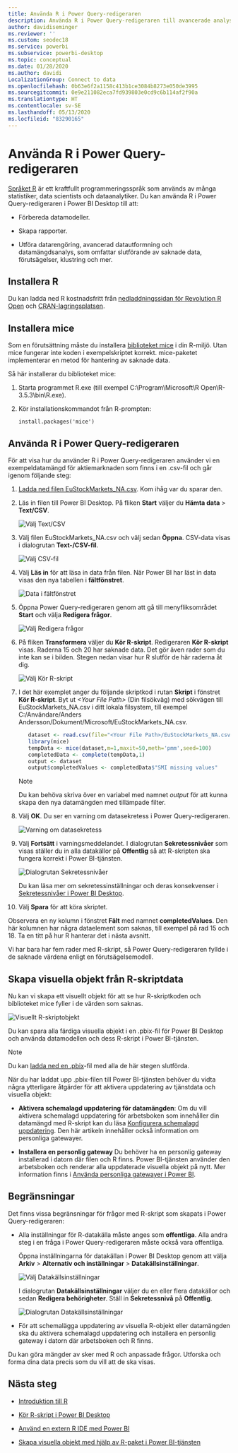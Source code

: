 ```yaml
---
title: Använda R i Power Query-redigeraren
description: Använda R i Power Query-redigeraren till avancerade analyser i Power BI Desktop.
author: davidiseminger
ms.reviewer: ''
ms.custom: seodec18
ms.service: powerbi
ms.subservice: powerbi-desktop
ms.topic: conceptual
ms.date: 01/28/2020
ms.author: davidi
LocalizationGroup: Connect to data
ms.openlocfilehash: 0b63e6f2a1158c413b1ce3084b8273e050de3995
ms.sourcegitcommit: 0e9e211082eca7fd939803e0cd9c6b114af2f90a
ms.translationtype: HT
ms.contentlocale: sv-SE
ms.lasthandoff: 05/13/2020
ms.locfileid: "83290165"
---
```

# <a name="use-r-in-power-query-editor"></a>Använda R i Power Query-redigeraren

[Språket R](https://mran.microsoft.com/documents/what-is-r) är ett kraftfullt programmeringsspråk som används av många statistiker, data scientists och dataanalytiker. Du kan använda R i Power Query-redigeraren i Power BI Desktop till att:

* Förbereda datamodeller.

* Skapa rapporter.

* Utföra datarengöring, avancerad datautformning och datamängdsanalys, som omfattar slutförande av saknade data, förutsägelser, klustring och mer.  

## <a name="install-r"></a>Installera R

Du kan ladda ned R kostnadsfritt från [nedladdningssidan för Revolution R Open](https://mran.revolutionanalytics.com/download/) och [CRAN-lagringsplatsen](https://cran.r-project.org/bin/windows/base/).

## <a name="install-mice"></a>Installera mice

Som en förutsättning måste du installera [biblioteket mice](https://www.rdocumentation.org/packages/mice/versions/3.5.0/topics/mice) i din R-miljö. Utan mice fungerar inte koden i exempelskriptet korrekt. mice-paketet implementerar en metod för hantering av saknade data.

Så här installerar du biblioteket mice:

1. Starta programmet R.exe (till exempel C:\Program\Microsoft\R Open\R-3.5.3\bin\R.exe).  

2. Kör installationskommandot från R-prompten:

   ``` 
   install.packages('mice') 
   ```

## <a name="use-r-in-power-query-editor"></a>Använda R i Power Query-redigeraren

För att visa hur du använder R i Power Query-redigeraren använder vi en exempeldatamängd för aktiemarknaden som finns i en .csv-fil och går igenom följande steg:

1. [Ladda ned filen EuStockMarkets_NA.csv](https://download.microsoft.com/download/F/8/A/F8AA9DC9-8545-4AAE-9305-27AD1D01DC03/EuStockMarkets_NA.csv). Kom ihåg var du sparar den.

1. Läs in filen till Power BI Desktop. På fliken **Start** väljer du **Hämta data** > **Text/CSV**.

   ![Välj Text/CSV](media/desktop-r-in-query-editor/r-in-query-editor_1.png)

1. Välj filen EuStockMarkets_NA.csv och välj sedan **Öppna**. CSV-data visas i dialogrutan **Text-/CSV-fil**.

   ![Välj CSV-fil](media/desktop-r-in-query-editor/r-in-query-editor_2.png)

1. Välj **Läs in** för att läsa in data från filen. När Power BI har läst in data visas den nya tabellen i **fältfönstret**.

   ![Data i fältfönstret](media/desktop-r-in-query-editor/r-in-query-editor_3.png)

1. Öppna Power Query-redigeraren genom att gå till menyfliksområdet **Start** och välja **Redigera frågor**.

   ![Välj Redigera frågor](media/desktop-r-in-query-editor/r-in-query-editor_4.png)

1. På fliken **Transformera** väljer du **Kör R-skript**. Redigeraren **Kör R-skript** visas. Raderna 15 och 20 har saknade data. Det gör även rader som du inte kan se i bilden. Stegen nedan visar hur R slutför de här raderna åt dig.

   ![Välj Kör R-skript](media/desktop-r-in-query-editor/r-in-query-editor_5d.png)

1. I det här exemplet anger du följande skriptkod i rutan **Skript** i fönstret **Kör R-skript**. Byt ut *&lt;Your File Path&gt;* (Din filsökväg) med sökvägen till EuStockMarkets_NA.csv i ditt lokala filsystem, till exempel C:/Användare/Anders Andersson/Dokument/Microsoft/EuStockMarkets_NA.csv.

    ```r
       dataset <- read.csv(file="<Your File Path>/EuStockMarkets_NA.csv", header=TRUE, sep=",")
       library(mice)
       tempData <- mice(dataset,m=1,maxit=50,meth='pmm',seed=100)
       completedData <- complete(tempData,1)
       output <- dataset
       output$completedValues <- completedData$"SMI missing values"
    ```

    > [!NOTE]
    > Du kan behöva skriva över en variabel med namnet *output* för att kunna skapa den nya datamängden med tillämpade filter.

7. Välj **OK**. Du ser en varning om datasekretess i Power Query-redigeraren.

   ![Varning om datasekretess](media/desktop-r-in-query-editor/r-in-query-editor_6.png)
8. Välj **Fortsätt** i varningsmeddelandet. I dialogrutan **Sekretessnivåer** som visas ställer du in alla datakällor på **Offentlig** så att R-skripten ska fungera korrekt i Power BI-tjänsten. 

   ![Dialogrutan Sekretessnivåer](media/desktop-r-in-query-editor/r-in-query-editor_7.png)

   Du kan läsa mer om sekretessinställningar och deras konsekvenser i [Sekretessnivåer i Power BI Desktop](../admin/desktop-privacy-levels.md).

 9. Välj **Spara** för att köra skriptet. 

   Observera en ny kolumn i fönstret **Fält** med namnet **completedValues**. Den här kolumnen har några dataelement som saknas, till exempel på rad 15 och 18. Ta en titt på hur R hanterar det i nästa avsnitt.

   Vi har bara har fem rader med R-skript, så Power Query-redigeraren fyllde i de saknade värdena enligt en förutsägelsemodell.

## <a name="create-visuals-from-r-script-data"></a>Skapa visuella objekt från R-skriptdata

Nu kan vi skapa ett visuellt objekt för att se hur R-skriptkoden och biblioteket mice fyller i de värden som saknas.

![Visuellt R-skriptobjekt](media/desktop-r-in-query-editor/r-in-query-editor_8a.png)

Du kan spara alla färdiga visuella objekt i en .pbix-fil för Power BI Desktop och använda datamodellen och dess R-skript i Power BI-tjänsten.

> [!NOTE]
> Du kan [ladda ned en .pbix](https://download.microsoft.com/download/F/8/A/F8AA9DC9-8545-4AAE-9305-27AD1D01DC03/Complete%20Values%20with%20R%20in%20PQ.pbix)-fil med alla de här stegen slutförda.

När du har laddat upp .pbix-filen till Power BI-tjänsten behöver du vidta några ytterligare åtgärder för att aktivera uppdatering av tjänstdata och visuella objekt:  

* **Aktivera schemalagd uppdatering för datamängden**: Om du vill aktivera schemalagd uppdatering för arbetsboken som innehåller din datamängd med R-skript kan du läsa [Konfigurera schemalagd uppdatering](refresh-scheduled-refresh.md). Den här artikeln innehåller också information om personliga gatewayer.

* **Installera en personlig gateway** Du behöver ha en personlig gateway installerad i datorn där filen och R finns. Power BI-tjänsten använder den arbetsboken och renderar alla uppdaterade visuella objekt på nytt. Mer information finns i [Använda personliga gatewayer i Power BI](service-gateway-personal-mode.md).

## <a name="limitations"></a>Begränsningar

Det finns vissa begränsningar för frågor med R-skript som skapats i Power Query-redigeraren:

* Alla inställningar för R-datakälla måste anges som **offentliga**. Alla andra steg i en fråga i Power Query-redigeraren måste också vara offentliga. 

   Öppna inställningarna för datakällan i Power BI Desktop genom att välja **Arkiv** > **Alternativ och inställningar** > **Datakällsinställningar**.

   ![Välj Datakällsinställningar](media/desktop-r-in-query-editor/r-in-query-editor_9.png)

   I dialogrutan **Datakällsinställningar** väljer du en eller flera datakällor och sedan **Redigera behörigheter**. Ställ in **Sekretessnivå** på **Offentlig**.

   ![Dialogrutan Datakällsinställningar](media/desktop-r-in-query-editor/r-in-query-editor_10.png)  
  
* För att schemalägga uppdatering av visuella R-objekt eller datamängden ska du aktivera schemalagd uppdatering och installera en personlig gateway i datorn där arbetsboken och R finns. 

Du kan göra mängder av sker med R och anpassade frågor. Utforska och forma dina data precis som du vill att de ska visas.

## <a name="next-steps"></a>Nästa steg

* [Introduktion till R](https://mran.microsoft.com/documents/what-is-r) 

* [Kör R-skript i Power BI Desktop](desktop-r-scripts.md) 

* [Använd en extern R IDE med Power BI](desktop-r-ide.md) 

* [Skapa visuella objekt med hjälp av R-paket i Power BI-tjänsten](service-r-packages-support.md)

